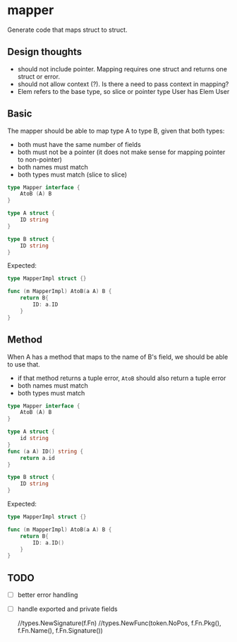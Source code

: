 # mapper

Generate code that maps struct to struct.

## Design thoughts
- should not include pointer. Mapping requires one struct and returns one struct or error.
- should not allow context (?). Is there a need to pass context in mapping?
- Elem refers to the base type, so slice or pointer type User has Elem User

## Basic

The mapper should be able to map type A to type B, given that both types:

- both must have the same number of fields
- both must not be a pointer (it does not make sense for mapping pointer to non-pointer)
- both names must match
- both types must match (slice to slice)

```go
type Mapper interface {
	AtoB (A) B
}

type A struct {
	ID string
}

type B struct {
	ID string
}
```

Expected:

```go
type MapperImpl struct {}

func (m MapperImpl) AtoB(a A) B {
	return B{
		ID: a.ID
	}
}
```

## Method


When A has a method that maps to the name of B's field, we should be able to use that.

- if that method returns a tuple error, `AtoB` should also return a tuple error
- both names must match
- both types must match

```go
type Mapper interface {
	AtoB (A) B
}

type A struct {
	id string
}
func (a A) ID() string {
	return a.id
}

type B struct {
	ID string
}
```

Expected:
```go
type MapperImpl struct {}

func (m MapperImpl) AtoB(a A) B {
	return B{
		ID: a.ID()
	}
}
```

## TODO

- [ ] better error handling
- [ ] handle exported and private fields



	//types.NewSignature(f.Fn)
	//types.NewFunc(token.NoPos, f.Fn.Pkg(), f.Fn.Name(), f.Fn.Signature())
